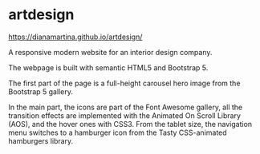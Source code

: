 # artdesign

https://dianamartina.github.io/artdesign/

A responsive modern website for an interior design company.

The webpage is built with semantic HTML5 and Bootstrap 5.

The first part of the page is a full-height carousel hero image from the Bootstrap 5 gallery.

In the main part, the icons are part of the Font Awesome gallery, all the transition effects are implemented with the Animated On Scroll Library (AOS), and the hover ones with CSS3.
From the tablet size, the navigation menu switches to a hamburger icon from the Tasty CSS-animated hamburgers library.
